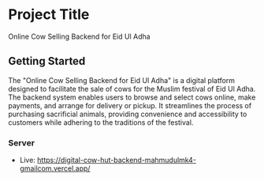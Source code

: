 # Project Title

Online Cow Selling Backend for Eid Ul Adha

## Getting Started

The "Online Cow Selling Backend for Eid Ul Adha" is a digital platform designed to facilitate the sale of cows for the Muslim festival of Eid Ul Adha. The backend system enables users to browse and select cows online, make payments, and arrange for delivery or pickup. It streamlines the process of purchasing sacrificial animals, providing convenience and accessibility to customers while adhering to the traditions of the festival.


### Server

* Live: https://digital-cow-hut-backend-mahmudulmk4-gmailcom.vercel.app/


